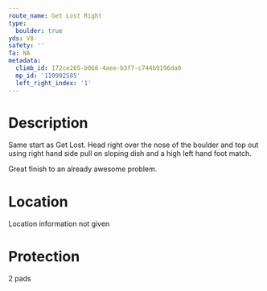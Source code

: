 ```yaml
---
route_name: Get Lost Right
type:
  boulder: true
yds: V8-
safety: ''
fa: NA
metadata:
  climb_id: 172ce265-b066-4aee-b3f7-c744b9196da0
  mp_id: '110902585'
  left_right_index: '1'
---
```

# Description
Same start as Get Lost. Head right over the nose of the boulder and top out using right hand side pull on sloping dish and a high left hand foot match.

Great finish to an already awesome problem.

# Location
Location information not given

# Protection
2 pads
